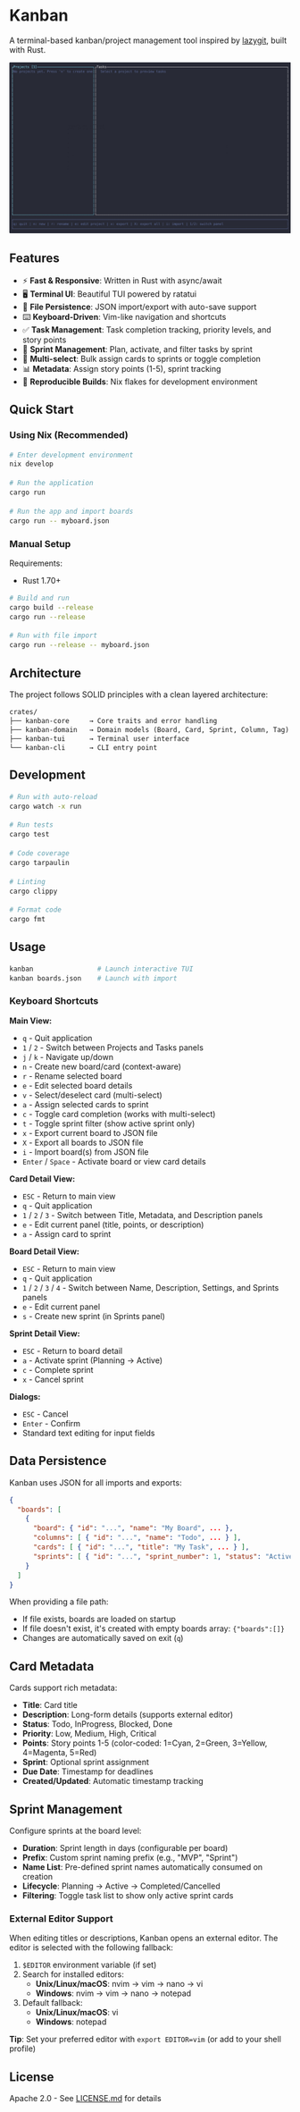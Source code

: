 # Kanban

A terminal-based kanban/project management tool inspired by [lazygit](https://github.com/jesseduffield/lazygit), built with Rust.

![Kanban Demo](demo.gif)

## Features

- ⚡ **Fast & Responsive**: Written in Rust with async/await
- 🖥️ **Terminal UI**: Beautiful TUI powered by ratatui
- 💾 **File Persistence**: JSON import/export with auto-save support
- ⌨️ **Keyboard-Driven**: Vim-like navigation and shortcuts
- ✅ **Task Management**: Task completion tracking, priority levels, and story points
- 🏃 **Sprint Management**: Plan, activate, and filter tasks by sprint
- 🎯 **Multi-select**: Bulk assign cards to sprints or toggle completion
- 📊 **Metadata**: Assign story points (1-5), sprint tracking
- 🔄 **Reproducible Builds**: Nix flakes for development environment

## Quick Start

### Using Nix (Recommended)

```bash
# Enter development environment
nix develop

# Run the application
cargo run

# Run the app and import boards
cargo run -- myboard.json
```

### Manual Setup

Requirements:
- Rust 1.70+

```bash
# Build and run
cargo build --release
cargo run --release

# Run with file import
cargo run --release -- myboard.json
```

## Architecture

The project follows SOLID principles with a clean layered architecture:

```
crates/
├── kanban-core     → Core traits and error handling
├── kanban-domain   → Domain models (Board, Card, Sprint, Column, Tag)
├── kanban-tui      → Terminal user interface
└── kanban-cli      → CLI entry point
```

## Development

```bash
# Run with auto-reload
cargo watch -x run

# Run tests
cargo test

# Code coverage
cargo tarpaulin

# Linting
cargo clippy

# Format code
cargo fmt
```

## Usage

```bash
kanban                # Launch interactive TUI
kanban boards.json    # Launch with import
```

### Keyboard Shortcuts

**Main View:**
- `q` - Quit application
- `1` / `2` - Switch between Projects and Tasks panels
- `j` / `k` - Navigate up/down
- `n` - Create new board/card (context-aware)
- `r` - Rename selected board
- `e` - Edit selected board details
- `v` - Select/deselect card (multi-select)
- `a` - Assign selected cards to sprint
- `c` - Toggle card completion (works with multi-select)
- `t` - Toggle sprint filter (show active sprint only)
- `x` - Export current board to JSON file
- `X` - Export all boards to JSON file
- `i` - Import board(s) from JSON file
- `Enter` / `Space` - Activate board or view card details

**Card Detail View:**
- `ESC` - Return to main view
- `q` - Quit application
- `1` / `2` / `3` - Switch between Title, Metadata, and Description panels
- `e` - Edit current panel (title, points, or description)
- `a` - Assign card to sprint

**Board Detail View:**
- `ESC` - Return to main view
- `q` - Quit application
- `1` / `2` / `3` / `4` - Switch between Name, Description, Settings, and Sprints panels
- `e` - Edit current panel
- `s` - Create new sprint (in Sprints panel)

**Sprint Detail View:**
- `ESC` - Return to board detail
- `a` - Activate sprint (Planning → Active)
- `c` - Complete sprint
- `x` - Cancel sprint

**Dialogs:**
- `ESC` - Cancel
- `Enter` - Confirm
- Standard text editing for input fields

## Data Persistence

Kanban uses JSON for all imports and exports:

```json
{
  "boards": [
    {
      "board": { "id": "...", "name": "My Board", ... },
      "columns": [ { "id": "...", "name": "Todo", ... } ],
      "cards": [ { "id": "...", "title": "My Task", ... } ],
      "sprints": [ { "id": "...", "sprint_number": 1, "status": "Active", ... } ]
    }
  ]
}
```

When providing a file path:
- If file exists, boards are loaded on startup
- If file doesn't exist, it's created with empty boards array: `{"boards":[]}`
- Changes are automatically saved on exit (`q`)

## Card Metadata

Cards support rich metadata:
- **Title**: Card title
- **Description**: Long-form details (supports external editor)
- **Status**: Todo, InProgress, Blocked, Done
- **Priority**: Low, Medium, High, Critical
- **Points**: Story points 1-5 (color-coded: 1=Cyan, 2=Green, 3=Yellow, 4=Magenta, 5=Red)
- **Sprint**: Optional sprint assignment
- **Due Date**: Timestamp for deadlines
- **Created/Updated**: Automatic timestamp tracking

## Sprint Management

Configure sprints at the board level:
- **Duration**: Sprint length in days (configurable per board)
- **Prefix**: Custom sprint naming prefix (e.g., "MVP", "Sprint")
- **Name List**: Pre-defined sprint names automatically consumed on creation
- **Lifecycle**: Planning → Active → Completed/Cancelled
- **Filtering**: Toggle task list to show only active sprint cards

### External Editor Support

When editing titles or descriptions, Kanban opens an external editor. The editor is selected with the following fallback:

1. `$EDITOR` environment variable (if set)
2. Search for installed editors:
   - **Unix/Linux/macOS**: nvim → vim → nano → vi
   - **Windows**: nvim → vim → nano → notepad
3. Default fallback:
   - **Unix/Linux/macOS**: vi
   - **Windows**: notepad

**Tip**: Set your preferred editor with `export EDITOR=vim` (or add to your shell profile)

## License

Apache 2.0 - See [LICENSE.md](LICENSE.md) for details
